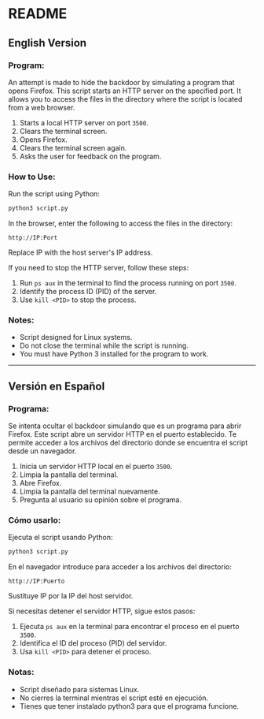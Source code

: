 # README

## English Version

### Program:

An attempt is made to hide the backdoor by simulating a program that opens Firefox.
This script starts an HTTP server on the specified port.
It allows you to access the files in the directory where the script is located from a web browser.

1. Starts a local HTTP server on port `3500`.
2. Clears the terminal screen.
3. Opens Firefox.
4. Clears the terminal screen again.
5. Asks the user for feedback on the program.

### How to Use:

Run the script using Python:
```bash
python3 script.py
```
In the browser, enter the following to access the files in the directory:
```
http://IP:Port
```
Replace IP with the host server's IP address.

If you need to stop the HTTP server, follow these steps:
1. Run `ps aux` in the terminal to find the process running on port `3500`.
2. Identify the process ID (PID) of the server.
3. Use `kill <PID>` to stop the process.

### Notes:
- Script designed for Linux systems.
- Do not close the terminal while the script is running.
- You must have Python 3 installed for the program to work.

---

## Versión en Español

### Programa:

Se intenta ocultar el backdoor simulando que es un programa para abrir Firefox.
Este script abre un servidor HTTP en el puerto establecido.
Te permite acceder a los archivos del directorio donde se encuentra el script desde un navegador.

1. Inicia un servidor HTTP local en el puerto `3500`.
2. Limpia la pantalla del terminal.
3. Abre Firefox.
4. Limpia la pantalla del terminal nuevamente.
5. Pregunta al usuario su opinión sobre el programa.

### Cómo usarlo:

Ejecuta el script usando Python:
```bash
python3 script.py
```
En el navegador introduce para acceder a los archivos del directorio:
```
http://IP:Puerto
```
Sustituye IP por la IP del host servidor.

Si necesitas detener el servidor HTTP, sigue estos pasos:
1. Ejecuta `ps aux` en la terminal para encontrar el proceso en el puerto `3500`.
2. Identifica el ID del proceso (PID) del servidor.
3. Usa `kill <PID>` para detener el proceso.

### Notas:
- Script diseñado para sistemas Linux.
- No cierres la terminal mientras el script esté en ejecución.
- Tienes que tener instalado python3 para que el programa funcione.

